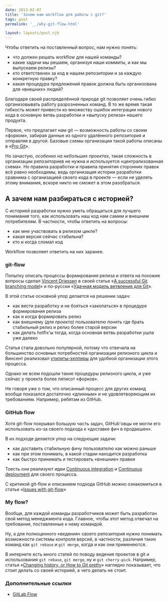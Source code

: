 ```yaml
---
date: 2013-02-07
title: 'Зачем нам workflow для работы с git?'
tags: post
permalink: '__/why-git-flow.html'

layout: layouts/post.njk
---
```


Чтобы ответить на поставленный вопрос, нам нужно понять:

- что должен решать workflow для нашей команды?
- какие задачи мы решаем, организуя наши коммиты, и как мы выпускаем релизы?
- кто ответственен за код в нашем репозитории и за каждую конкретную правку?
- какая процедура предложений правок должна быть организована для «внешних» людей?

Благодаря своей распределённой природе git позволяет очень гибко организовывать работу разрозненных команд. В то же время такая гибкость может привести ко множеству ошибок интеграции нового кода в основную ветвь разработки и «выпуску релиза» нашего продукта.

Первое, что предлагает нам git — возможность работы со своим «форком», забирая данные из одного удалённого репозитория и отправляя в другой. Базовые схемы организации такой работы описаны в «[Pro Git](http://git-scm.com/book/ru/Распределённый-Git-Распределённые-рабочие-процессы)».

Но зачастую, _особенно на небольших проектах_, такая сложность в организации репозиториев не нужна и используется «централизованная схема». Но правила разработки и правила принятия сторонних правок всё равно необходимы, ведь организация истории разработки сравнима с организацией своего кода в проекте — если не уделять этому внимания, вскоре никто не сможет в этом разобраться.

## А зачем нам разбираться с историей?

С историей разработки нужно уметь обращаться для лучшего понимания того, как использовать наш код нам самим и внешним потребителям. В частности, чтобы ответить на вопросы:

- как мне участвовать в релизом цикле?
- какая версия сейчас стабильна?
- кто и когда сломал код

Workflow позволяет ответить на них заранее.

### git-flow

Попытку описать процессы формирования релиза и ответа на похожие вопросы сделал [Vincent Driessen](http://nvie.com/about/) в своей статье «[A successful Git branching model](http://nvie.com/posts/a-successful-git-branching-model/)» и по-русски «[Удачная модель ветвления для Git](http://habrahabr.ru/post/106912/)».

В этой статье основной упор делается на решении задач:

- как вести разработку и не бояться «закопаться» в процедуре формирования релиза
- как и когда формировать релиз
- как внешнему _(для проекта)_ пользователю понять где брать стабильный релиз и релиз более старой версии
- как делать hotfix'ы тогда, когда основная ветвь разработки ушла уже далеко

Статья стала довольно популярной, потому что отвечала на большинство основных потребностей организации релизного цикла и Винсент реализовал [утилиты-хелперы](https://github.com/nvie/gitflow) для удобной организации этого процесса.

Однако не всем подошли такие процедуры релизного цикла, и уже сейчас у проекта более пятисот «форков».

Не говоря уже о том, что описанный процесс для других команд вообще показался достаточно «длинным» и не удовлетворяющим их требованиям. Например, ребятам из GitHub.

### GitHub flow

Хотя git-flow покрывал большую часть задач, GitHub'овцы не могли его использовать из-за своего подхода к «доставке фич в продакшен».

В их подходе делается упор на следующие задачи:

- как доставить стабильную фичу пользователю как можно раньше
- как при этом понимать, в какой стадии находится разработка
- как быстро принимать и тестировать «внешние» правки

Тоесть они реализуют идеи [Continuous integration](http://en.wikipedia.org/wiki/Continuous_integration) и [Continuous deployment](http://en.wikipedia.org/wiki/Continuous_deployment) для своего процесса.

С критикой git-flow и описанием подхода GitHub можно ознакомиться в статье «[Issues with git-flow](http://scottchacon.com/2011/08/31/github-flow.html)»

### My flow?

Вообще, для каждой команды разработчиков может быть разработан свой метод менеджмента кода. Главное, чтобы этот метод отвечал на требования, поставленные к нему командой.

Ну, а для полноценного «ведения» своего репозитория нужно понимать возможности системы контроля версий, в частности, различия таких команд как `git rebase` и `git merge`, когда и как они применяются.

В интернете есть много статей по поводу ведения проектов в git и использования `git rebase`, `git merge`, ну и `git cherry-pick`. Например, статья «[Changing history, or How to Git pretty](http://justinhileman.info/article/changing-history/)» наглядно показывает, что стоит делать со своей историей, а чего делать не стоит.

### Дополнительные ссылки

- [GitLab Flow](http://docs.gitlab.com/ee/workflow/gitlab_flow.html)

